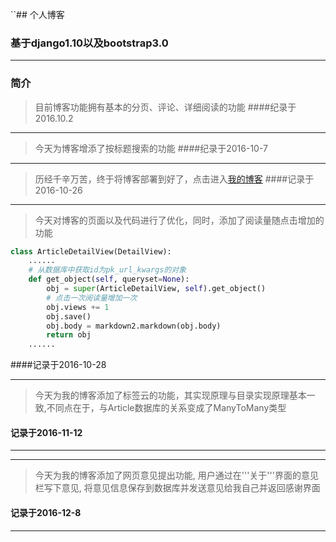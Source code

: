 ``## 个人博客


### 基于django1.10以及bootstrap3.0 ###
----------
### 简介
> 目前博客功能拥有基本的分页、评论、详细阅读的功能
####纪录于2016.10.2

----------

>今天为博客增添了按标题搜索的功能
####纪录于2016-10-7

----------
>历经千辛万苦，终于将博客部署到好了，点击进入[我的博客][2]
####记录于2016-10-26

------------

>今天对博客的页面以及代码进行了优化，同时，添加了阅读量随点击增加的功能
```python
class ArticleDetailView(DetailView):
	......
    # 从数据库中获取id为pk_url_kwargs的对象
	def get_object(self, queryset=None):
		obj = super(ArticleDetailView, self).get_object()
		# 点击一次阅读量增加一次
		obj.views += 1
		obj.save()
		obj.body = markdown2.markdown(obj.body)
		return obj
	......
```
####记录于2016-10-28

------------

>今天为我的博客添加了标签云的功能，其实现原理与目录实现原理基本一致,不同点在于，与Article数据库的关系变成了ManyToMany类型
#### 记录于2016-11-12

------------

------------

>今天为我的博客添加了网页意见提出功能, 用户通过在'''关于'''界面的意见栏写下意见, 将意见信息保存到数据库并发送意见给我自己并返回感谢界面
#### 记录于2016-12-8

------------

  [2]: http://182.254.129.224/